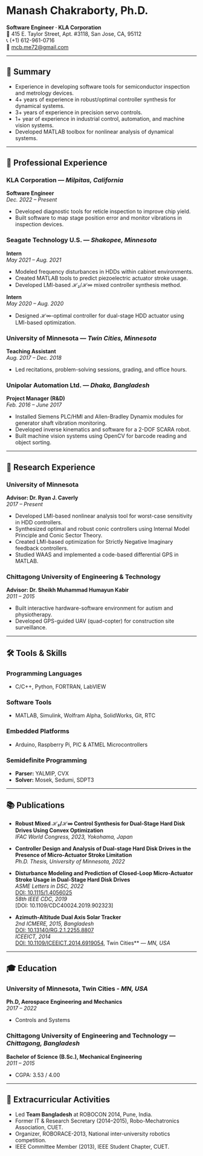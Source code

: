 # Manash Chakraborty, Ph.D.
**Software Engineer · KLA Corporation**  
📍 415 E. Taylor Street, Apt. #3118, San Jose, CA, 95112  
📞 (+1) 612-961-0716  
📧 mcb.me72@gmail.com 

---

## 🧾 Summary
- Experience in developing software tools for semiconductor inspection and metrology devices.
- 4+ years of experience in robust/optimal controller synthesis for dynamical systems.
- 3+ years of experience in precision servo controls.
- 1+ year of experience in industrial control, automation, and machine vision systems.
- Developed MATLAB toolbox for nonlinear analysis of dynamical systems.

---

## 💼 Professional Experience

### **KLA Corporation** — *Milpitas, California*  
**Software Engineer**  
*Dec. 2022 – Present*
- Developed diagnostic tools for reticle inspection to improve chip yield.
- Built software to map stage position error and monitor vibrations in inspection devices.

### **Seagate Technology U.S.** — *Shakopee, Minnesota*  
**Intern**  
*May 2021 – Aug. 2021*
- Modeled frequency disturbances in HDDs within cabinet environments.
- Created MATLAB tools to predict piezoelectric actuator stroke usage.
- Developed LMI-based ℋ₂/ℋ∞ mixed controller synthesis method.

**Intern**  
*May 2020 – Aug. 2020*
- Designed ℋ∞-optimal controller for dual-stage HDD actuator using LMI-based optimization.

### **University of Minnesota** — *Twin Cities, Minnesota*  
**Teaching Assistant**  
*Aug. 2017 – Dec. 2018*
- Led recitations, problem-solving sessions, grading, and office hours.

### **Unipolar Automation Ltd.** — *Dhaka, Bangladesh*  
**Project Manager (R&D)**  
*Feb. 2016 – June 2017*
- Installed Siemens PLC/HMI and Allen-Bradley Dynamix modules for generator shaft vibration monitoring.
- Developed inverse kinematics and software for a 2-DOF SCARA robot.
- Built machine vision systems using OpenCV for barcode reading and object sorting.

---

## 🔬 Research Experience

### **University of Minnesota**  
**Advisor: Dr. Ryan J. Caverly**  
*2017 – Present*
- Developed LMI-based nonlinear analysis tool for worst-case sensitivity in HDD controllers.
- Synthesized optimal and robust conic controllers using Internal Model Principle and Conic Sector Theory.
- Created LMI-based optimization for Strictly Negative Imaginary feedback controllers.
- Studied WAAS and implemented a code-based differential GPS in MATLAB.

### **Chittagong University of Engineering & Technology**  
**Advisor: Dr. Sheikh Muhammad Humayun Kabir**  
*2011 – 2015*
- Built interactive hardware-software environment for autism and physiotherapy.
- Developed GPS-guided UAV (quad-copter) for construction site surveillance.

---

## 🛠 Tools & Skills

### Programming Languages
- C/C++, Python, FORTRAN, LabVIEW

### Software Tools
- MATLAB, Simulink, Wolfram Alpha, SolidWorks, Git, RTC

### Embedded Platforms
- Arduino, Raspberry Pi, PIC & ATMEL Microcontrollers

### Semidefinite Programming
- **Parser:** YALMIP, CVX  
- **Solver:** Mosek, Sedumi, SDPT3

---

## 📚 Publications

- **Robust Mixed ℋ₂/ℋ∞ Control Synthesis for Dual-Stage Hard Disk Drives Using Convex Optimization**  
  *IFAC World Congress, 2023, Yokohama, Japan*

- **Controller Design and Analysis of Dual-stage Hard Disk Drives in the Presence of Micro-Actuator Stroke Limitation**  
  *Ph.D. Thesis, University of Minnesota, 2022*

- **Disturbance Modeling and Prediction of Closed-Loop Micro-Actuator Stroke Usage in Dual-Stage Hard Disk Drives**  
  *ASME Letters in DSC, 2022*  
  [DOI: 10.1115/1.4056025](https://asmedigitalcollection.asme.org/lettersdynsys/articleControllers)  
  *58th IEEE CDC, 2019*  
  [DOI: 10.1109/CDC40024.2019.902323]

- **Azimuth-Altitude Dual Axis Solar Tracker**  
  *2nd ICMERE, 2015, Bangladesh*  
  [DOI: 10.13140/RG.2.1.2255.8807](https://www.researchgate.net/publication/286195219_Azimuth-Altitudeowsiness)  
  *ICEEICT, 2014*  
  [DOI: 10.1109/ICEEICT.2014.6919054](https://ieeexplore.ieee.org/abstract/documentesota), Twin Cities** — *MN, USA*  


---

## 🎓 Education
### **University of Minnesota, Twin Cities** - *MN, USA*
**Ph.D, Aerospace Engineering and Mechanics**  
*2017 – 2022*  
- Controls and Systems

### **Chittagong University of Engineering and Technology** — *Chittagong, Bangladesh*  
**Bachelor of Science (B.Sc.), Mechanical Engineering**  
*2011 – 2015*  
- CGPA: 3.53 / 4.00

---

## 🌟 Extracurricular Activities

- Led **Team Bangladesh** at ROBOCON 2014, Pune, India.
- Former IT & Research Secretary (2014–2015), Robo-Mechatronics Association, CUET.
- Organizer, ROBORACE-2013, National inter-university robotics competition.
- IEEE Committee Member (2013), IEEE Student Chapter, CUET.

